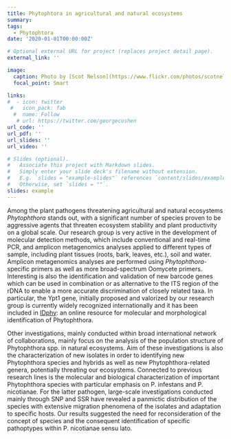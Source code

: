```yaml
---
title: Phytophtora in agricultural and natural ecosystems
summary: 
tags:
  - Phytophtora
date: '2020-01-01T00:00:00Z'

# Optional external URL for project (replaces project detail page).
external_link: ''

image:
  caption: Photo by [Scot Nelson](https://www.flickr.com/photos/scotnelson) on [flickr](https://www.flickr.com/) 
  focal_point: Smart

links:
#  - icon: twitter
 #   icon_pack: fab
  #  name: Follow
   # url: https://twitter.com/georgecushen
url_code: ''
url_pdf: ''
url_slides: ''
url_video: ''

# Slides (optional).
#   Associate this project with Markdown slides.
#   Simply enter your slide deck's filename without extension.
#   E.g. `slides = "example-slides"` references `content/slides/example-slides.md`.
#   Otherwise, set `slides = ""`.
slides: example
---
```


Among the plant pathogens threatening agricultural and natural ecosystems *Phytophthora* stands out, with a significant number of species proven to be aggressive agents that threaten ecosystem stability and plant productivity on a global scale. Our research group is very active in the development of molecular detection methods, which include conventional and real-time PCR, and amplicon metagenomics analyses applied to different types of sample, including plant tissues (roots, bark, leaves, etc.), soil and water. Amplicon metagenomics analyses are performed using *Phytophthora*-specific primers as well as more broad-spectrum Oomycete primers. Interesting is also the identification and validation of new barcode genes which can be used in combination or as alternative to the ITS region of the rDNA to enable a more accurate discrimination of closely related taxa. In particular, the Ypt1 gene, initially proposed and valorized by our research group is currently widely recognized internationally and it has been included in [IDphy](http://idtools.org/id/phytophthora/index.php): an online resource for molecular and morphological identification of Phytophthora.

Other investigations, mainly conducted within broad international network of collaborations, mainly focus on the analysis of the population structure of Phytophthora spp. in natural ecosystems. Aim of these investigations is also the characterization of new isolates in order to identifying new Phytophthora species and hybrids as well as new Phytophthora-related genera, potentially threating our ecosystems. Connected to previous research lines is the molecular and biological characterization of important Phytophthora species with particular emphasis on P. infestans and P. nicotianae. For the latter pathogen, large-scale investigations conducted mainly through SNP and SSR have revealed a panmictic distribution of the species with extensive migration phenomena of the isolates and adaptation to specific hosts. Our results suggested the need for reconsideration of the concept of species and the consequent identification of specific pathoptypes within P. nicotianae sensu lato.
